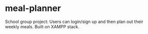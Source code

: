 # meal-planner
School group project: Users can login/sign up and then plan out their weekly meals. Built on XAMPP stack.
